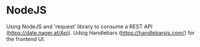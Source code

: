 # NodeJS

Using NodeJS and 'request' library to consume a REST API (https://date.nager.at/Api).
Udsig Handlebars (https://handlebarsjs.com/) for the frontend UI.
